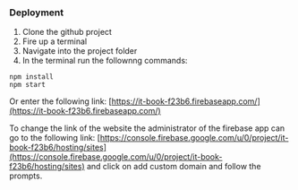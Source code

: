### Deployment

1. Clone the github project
2. Fire up a terminal 
3. Navigate into the project folder
4. In the terminal run the follownng commands: 

```
npm install
npm start
```

Or enter the following link:
[https://it-book-f23b6.firebaseapp.com/](https://it-book-f23b6.firebaseapp.com/)

To change the link of the website the administrator of the firebase app can go to the following link:
[https://console.firebase.google.com/u/0/project/it-book-f23b6/hosting/sites](https://console.firebase.google.com/u/0/project/it-book-f23b6/hosting/sites)
and click on add custom domain and follow the prompts.
